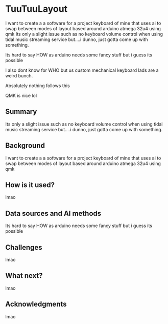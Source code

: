 # TuuTuuLayout
I want to create a a software for a project keyboard of mine that uses ai to swap between modes of layout based around arduino atmega 32u4 using qmk
Its only a slight issue such as no keyboard volume control when using tidal music streaming service but....i dunno, just gotta come up with something.

Its hard to say HOW as arduino needs some fancy stuff but i guess its possible

I also dont know for WHO but us custom mechanical keyboard lads are a weird bunch.

Absolutely nothing follows this

QMK is nice lol

























































































## Summary

Its only a slight issue such as no keyboard volume control when using tidal music streaming service but....i dunno, just gotta come up with something.

## Background

I want to create a a software for a project keyboard of mine that uses ai to swap between modes of layout based around arduino atmega 32u4 using qmk

## How is it used?

lmao

## Data sources and AI methods

Its hard to say HOW as arduino needs some fancy stuff but i guess its possible


## Challenges

lmao

## What next?

lmao

## Acknowledgments

lmao

